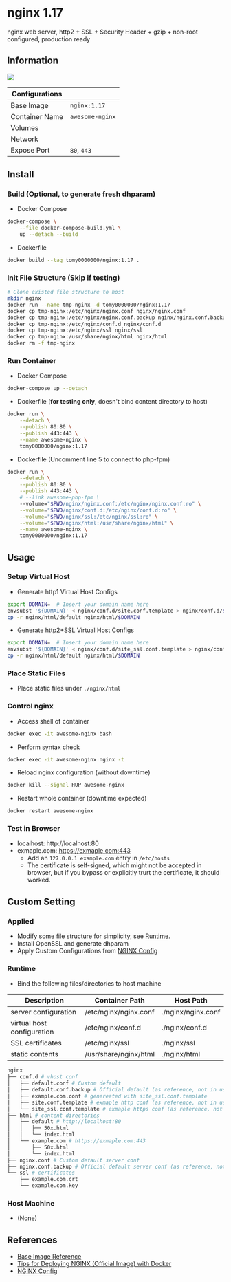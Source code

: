 # nginx 1.17

nginx web server, http2 + SSL + Security Header + gzip + non-root configured, production ready

## Information

![](https://github.com/tomy0000000/Docker-Registry/workflows/nginx/badge.svg)

| Configurations |                 |
| -------------- | --------------- |
| Base Image     | `nginx:1.17`    |
| Container Name | `awesome-nginx` |
| Volumes        |                 |
| Network        |                 |
| Expose Port    | `80`, `443`     |

## Install

### Build (Optional, to generate fresh dhparam)

* Docker Compose

```bash
docker-compose \
    --file docker-compose-build.yml \
    up --detach --build
```

* Dockerfile

```bash
docker build --tag tomy0000000/nginx:1.17 .
```

### Init File Structure (Skip if testing)

```bash
# Clone existed file structure to host
mkdir nginx
docker run --name tmp-nginx -d tomy0000000/nginx:1.17
docker cp tmp-nginx:/etc/nginx/nginx.conf nginx/nginx.conf
docker cp tmp-nginx:/etc/nginx/nginx.conf.backup nginx/nginx.conf.backup
docker cp tmp-nginx:/etc/nginx/conf.d nginx/conf.d
docker cp tmp-nginx:/etc/nginx/ssl nginx/ssl
docker cp tmp-nginx:/usr/share/nginx/html nginx/html
docker rm -f tmp-nginx
```

### Run Container

* Docker Compose

```bash
docker-compose up --detach
```

* Dockerfile (**for testing only**, doesn't bind content directory to host)

```bash
docker run \
    --detach \
    --publish 80:80 \
    --publish 443:443 \
    --name awesome-nginx \
    tomy0000000/nginx:1.17
```

* Dockerfile (Uncomment line 5 to connect to php-fpm)

```bash
docker run \
    --detach \
    --publish 80:80 \
    --publish 443:443 \
    # --link awesome-php-fpm \
    --volume="$PWD/nginx/nginx.conf:/etc/nginx/nginx.conf:ro" \
    --volume="$PWD/nginx/conf.d:/etc/nginx/conf.d:ro" \
    --volume="$PWD/nginx/ssl:/etc/nginx/ssl:ro" \
    --volume="$PWD/nginx/html:/usr/share/nginx/html" \
    --name awesome-nginx \
    tomy0000000/nginx:1.17
```

## Usage

### Setup Virtual Host

* Generate http1 Virtual Host Configs

```bash
export DOMAIN=  # Insert your domain name here
envsubst '${DOMAIN}' < nginx/conf.d/site.conf.template > nginx/conf.d/$DOMAIN.conf
cp -r nginx/html/default nginx/html/$DOMAIN
```

* Generate http2+SSL Virtual Host Configs

```bash
export DOMAIN=  # Insert your domain name here
envsubst '${DOMAIN}' < nginx/conf.d/site_ssl.conf.template > nginx/conf.d/$DOMAIN.conf
cp -r nginx/html/default nginx/html/$DOMAIN
```

### Place Static Files

* Place static files under `./nginx/html`

### Control nginx

* Access shell of container

```bash
docker exec -it awesome-nginx bash
```

* Perform syntax check

```bash
docker exec -it awesome-nginx nginx -t
```

* Reload nginx configuration (without downtime)

```bash
docker kill --signal HUP awesome-nginx
```

* Restart whole container (downtime expected)

```bash
docker restart awesome-nginx
```

### Test in Browser

* localhost: http://localhost:80
* exmaple.com: https://exmaple.com:443
  * Add an `127.0.0.1 example.com` entry in `/etc/hosts`
  * The certificate is self-signed, which might not be accepted in browser, but if you bypass or explicitly trurt the certificate, it should worked.

## Custom Setting

### Applied

* Modify some file structure for simplicity, see [Runtime](#Runtime).
* Install OpenSSL and generate dhparam
* Apply Custom Configurations from [NGINX Config](https://www.digitalocean.com/community/tools/nginx)

### Runtime

* Bind the following files/directories to host machine

| Description                | Container Path        | Host Path          |
| -------------------------- | --------------------- | ------------------ |
| server configuration       | /etc/nginx/nginx.conf | ./nginx/nginx.conf |
| virtual host configuration | /etc/nginx/conf.d     | ./nginx/conf.d     |
| SSL certificates           | /etc/nginx/ssl        | ./nginx/ssl        |
| static contents            | /usr/share/nginx/html | ./nginx/html       |

```bash
nginx
├── conf.d # vhost conf
│   ├── default.conf # Custom default
│   ├── default.conf.backup # Official default (as reference, not in used)
│   ├── example.com.conf # genereated with site_ssl.conf.template
│   ├── site.conf.template # exmaple http conf (as reference, not in used)
│   └── site_ssl.conf.template # exmaple https conf (as reference, not in used)
├── html # content directories
│   ├── default # http://localhost:80
│   │   ├── 50x.html
│   │   └── index.html
│   └── example.com # https://exmaple.com:443
│       ├── 50x.html
│       └── index.html
├── nginx.conf # Custom default server conf
├── nginx.conf.backup # Official default server conf (as reference, not in used)
└── ssl # certificates
    ├── example.com.crt
    └── example.com.key
```

### Host Machine

* (None)

## References

* [Base Image Reference](https://hub.docker.com/_/nginx)
* [Tips for Deploying NGINX (Official Image) with Docker](https://www.docker.com/blog/tips-for-deploying-nginx-official-image-with-docker/)
* [NGINX Config](https://www.digitalocean.com/community/tools/nginx)